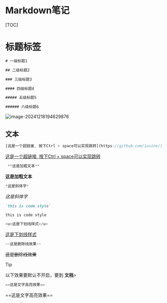 # Markdown笔记

[TOC]

# 标题标签

```javascript
# 一级标题1

## 二级标题2

### 三级标题3

#### 四级标题4

##### 五级标题5

###### 六级标题6
```

![image-20241218194629876](https://jsd.onmicrosoft.cn/gh/iusine/TyporaNotesPicture/image-20241218194629876.png)

## 文本

```javascript
[这是一个超链接, 按下Ctrl + space可以实现跳转](https://github.com/iusine/)
```

[这是一个超链接, 按下Ctrl + space可以实现跳转](https://github.com/iusine/)



```javascript
 **这是加粗文本**
```

**这是加粗文本**



```javascript
*这是斜体字*
```

*这是斜体字*



```markdown
`this is code style`
```

`this is code style`



```javascript
<u>这是下划线样式</u>
```

<u>这是下划线样式</u>



```javascript
~~这是删除线效果~~
```

~~这是删除线效果~~



> [!TIP]
>
> 以下效果要默认不开启，要到 **文档**>

```javascript
==这是文字高亮效果==
```

==这是文字高亮效果==



